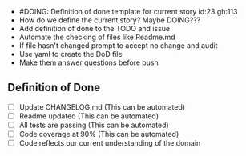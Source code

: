 -  #DOING: Definition of done template for current story id:23 gh:113
  - How do we define the current story?  Maybe DOING???
  - Add definition of done to the TODO and issue
  - Automate the checking of files like Readme.md
  - If file hasn't changed prompt to accept no change and audit
  - Use yaml to create the DoD file
  - Make them answer questions before push

Definition of Done
----
- [ ] Update CHANGELOG.md (This can be automated)
- [ ] Readme updated (This can be automated)
- [ ] All tests are passing (This can be automated)
- [ ] Code coverage at 90% (This can be automated)
- [ ] Code reflects our current understanding of the domain
